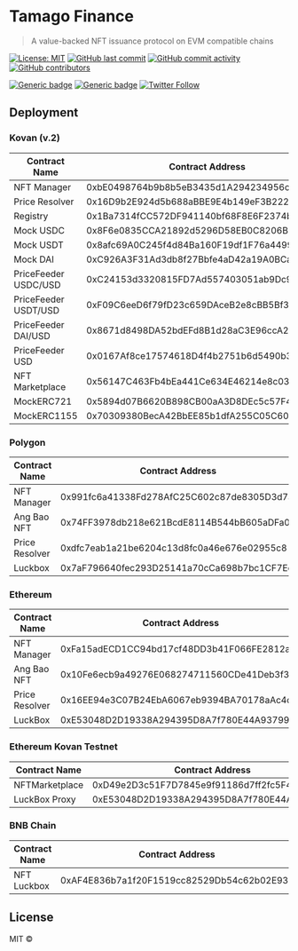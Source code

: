 # Tamago Finance

> A value-backed NFT issuance protocol on EVM compatible chains

[![License: MIT](https://img.shields.io/badge/License-MIT-yellow.svg)](https://opensource.org/licenses/MIT)
[![GitHub last commit](https://img.shields.io/github/last-commit/tamago-finance/tamago-finance)](https://github.com/tamago-finance/tamago-finance/commits/main)
[![GitHub commit activity](https://img.shields.io/github/commit-activity/m/tamago-finance/tamago-finance)](https://github.com/tamago-finance/tamago-finance/commits/main)
[![GitHub contributors](https://img.shields.io/github/contributors-anon/tamago-finance/tamago-finance)](https://github.com/tamago-finance/tamago-finance/graphs/contributors)

[![Generic badge](https://img.shields.io/badge/homepage-view-red.svg)](https://tamago.finance/)
[![Generic badge](https://img.shields.io/badge/discord-join-green.svg)](https://discord.gg/78fax5dPqk)
[![Twitter Follow](https://img.shields.io/twitter/follow/tamagofinance?label=follow%20%40tamagofinance&style=social)](https://twitter.com/tamagofinance)

## Deployment

### Kovan (v.2)

Contract Name | Contract Address 
--- | --- 
NFT Manager | 0xbE0498764b9b8b5eB3435d1A294234956c3DdDB0
Price Resolver | 0x16D9b2E924d5b688aBBE9E4b149eF3B2228CaEaa
Registry | 0x1Ba7314fCC572DF941140bf68F8E6F2374b8213B
Mock USDC | 0x8F6e0835CCA21892d5296D58EB0C8206B623BF2B
Mock USDT | 0x8afc69A0C245f4d84Ba160F19df1F76a44991d65
Mock DAI | 0xC926A3F31Ad3db8f27Bbfe4aD42a19A0BCaD8059
PriceFeeder USDC/USD | 0xC24153d3320815FD7Ad557403051ab9Dc9ee7046
PriceFeeder USDT/USD | 0xF09C6eeD6f79fD23c659DAceB2e8cBB5Bf3874Df
PriceFeeder DAI/USD | 0x8671d8498DA52bdEFd8B1d28aC3E96ccA2276285
PriceFeeder USD | 0x0167Af8ce17574618D4f4b2751b6d5490b388F5d
NFT Marketplace | 0x56147C463Fb4bEa441Ce634E46214e8c03a66FD7
MockERC721 | 0x5894d07B6620B898CB00aA3D8DEc5c57F41a2935
MockERC1155 | 0x70309380BecA42BbEE85b1dfA255C05C607FFe71

### Polygon

Contract Name | Contract Address 
--- | --- 
NFT Manager | 0x991fc6a41338Fd278AfC25C602c87de8305D3d7a
Ang Bao NFT | 0x74FF3978db218e621BcdE8114B544bB605aDFa08 
Price Resolver | 0xdfc7eab1a21be6204c13d8fc0a46e676e02955c8
Luckbox | 0x7aF796640fec293D25141a70cCa698b7bc1CF7Ec

### Ethereum

Contract Name | Contract Address 
--- | --- 
NFT Manager | 0xFa15adECD1CC94bd17cf48DD3b41F066FE2812a7
Ang Bao NFT | 0x10Fe6ecb9a49276E068274711560CDe41Deb3f34 
Price Resolver | 0x16EE94e3C07B24EbA6067eb9394BA70178aAc4c0
LuckBox | 0xE53048D2D19338A294395D8A7f780E44A9379925

### Ethereum Kovan Testnet

Contract Name | Contract Address 
--- | --- 
NFTMarketplace | 0xD49e2D3c51F7D7845e9f91186d7ff2fc5F48b771
LuckBox Proxy | 0xE53048D2D19338A294395D8A7f780E44A9379925


### BNB Chain

Contract Name | Contract Address 
--- | --- 
NFT Luckbox | 0xAF4E836b7a1f20F1519cc82529Db54c62b02E93c

## License

MIT ©
